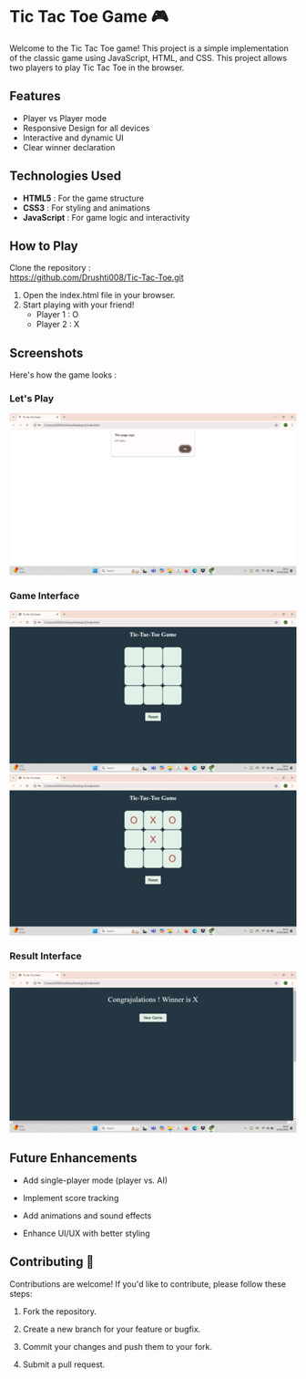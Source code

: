 # Tic Tac Toe Game 🎮

Welcome to the Tic Tac Toe game! This project is a simple implementation of the classic game using JavaScript, HTML, and CSS.
This project allows two players to play Tic Tac Toe in the browser.

## Features

- Player vs Player mode <br/>
- Responsive Design for all devices<br/>
- Interactive and dynamic UI <br/>
- Clear winner declaration <br/>

## Technologies Used

- **HTML5** : For the game structure <br/>
- **CSS3** : For styling and animations <br/>
- **JavaScript** : For game logic and interactivity <br/>

## How to Play

Clone the repository : <br/>
https://github.com/Drushti008/Tic-Tac-Toe.git
<br/>
1. Open the index.html file in your browser.<br/>
2. Start playing with your friend!<br/>
     - Player 1 : O<br/>
     - Player 2 : X<br/>

## Screenshots

Here's how the game looks : <br/>
### Let's Play 
![ss1](Screenshots/ss1.png)
### Game Interface
![ss2](Screenshots/ss2.png)
![ss3](Screenshots/ss3.png)
### Result Interface
![ss4](Screenshots/ss4.png)


## Future Enhancements 

- Add single-player mode (player vs. AI) <br/>

- Implement score tracking <br/>

- Add animations and sound effects<br/> 

- Enhance UI/UX with better styling<br/>


## Contributing 🤝

Contributions are welcome! If you'd like to contribute, please follow these steps:<br/>

1. Fork the repository.<br/>

2. Create a new branch for your feature or bugfix.<br/>

3. Commit your changes and push them to your fork.<br/>

4. Submit a pull request.<br/>
 









